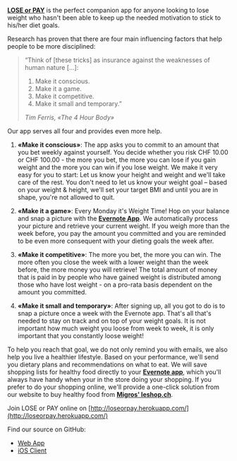 [**LOSE or PAY**](http://loseorpay.herokuapp.com) is the perfect companion app for anyone looking to lose weight who hasn't been able to keep up the needed motivation to stick to his/her diet goals.

Research has proven that there are four main influencing factors that help people to be more disciplined:

> “Think of [these tricks] as insurance against the weaknesses of human nature [...]:
> 
> 1. Make it conscious.
> 2. Make it a game.
> 3. Make it competitive.
> 4. Make it small and temporary.”
> 
> *Tim Ferris, «The 4 Hour Body»*

Our app serves all four and provides even more help.

1. **«Make it conscious»**: The app asks you to commit to an amount that you bet weekly against yourself. You decide whether you risk CHF 10.00 or CHF 100.00 - the more you bet, the more you can lose if you gain weight and the more you can win if you lose weight. We make it very easy for you to start: Let us know your height and weight and we'll take care of the rest. You don't need to let us know your weight goal –  based on your weight & height, we'll set your target BMI and until you are in shape, you're not allowed to quit.

2. **«Make it a game»**: Every Monday it's Weight Time! Hop on your balance and snap a picture with the [**Evernote App**](http://evernote.com). We automatically process your picture and retrieve your current weight. If you weigh more than the week before, you pay the amount you committed and you are reminded to be even more consequent with your dieting goals the week after. 

3. **«Make it competitive»**: The more you bet, the more you can win. The more often you close the week with a lower weight than the week before, the more money you will retrieve! The total amount of money that is paid in by people who have gained weight is distributed among those who have lost weight - on a pro-rata basis dependent on the amount you committed.

4. **«Make it small and temporary»**: After signing up, all you got to do is to snap a picture once a week with the Evernote app. That's all that's needed to stay on track and on top of your weight goals.
It is not important how much weight you loose from week to week, it is only important that you constantly loose weight!

To help you reach that goal, we do not only remind you with emails, we also help you live a healthier lifestyle. Based on your performance, we'll send you dietary plans and recommendations on what to eat. We will save shopping lists for healthy food directly to your [**Evernote app**](http://evernote.com), which you'll always have handy when your in the store doing your shopping. If you prefer to do your shopping online, we'll provide a one-click solution from our website to buy healthy food from **[Migros' leshop.ch](http://leshop.ch)**.


Join LOSE or PAY online on [http://loseorpay.herokuapp.com/](http://loseorpay.herokuapp.com/)

Find our source on GitHub:

- [Web App](https://github.com/cwaldburger/loseorpay-web)
- [iOS Client](https://github.com/cwaldburger/loseorpay-client)